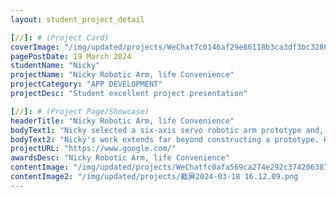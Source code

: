 ```yaml
---
layout: student_project_detail

[//]: # (Project Card)
coverImage: "/img/updated/projects/WeChat7c0146af29e86118b3ca3df3bc328660.jpg"
pagePostDate: 19 March 2024
studentName: "Nicky"
projectName: "Nicky Robotic Arm, life Convenience"
projectCategory: "APP DEVELOPMENT"
projectDesc: "Student excellent project presentation"

[//]: # (Project Page/Showcase)
headerTitle: "Nicky Robotic Arm, life Convenience"
bodyText1: "Nicky selected a six-axis servo robotic arm prototype and, under the guidance of Coding Mind, brought it to life by controlling it with Python code through Jupyter Notebook. This created a robotic arm that helps people more easily reach and grab items in their homes."
bodyText2: "Nicky's work extends far beyond constructing a prototype. His project serves as a bridge to freedom and independent living, providing those with mobility issues with a more convenient home environment. This technology could transform the way they interact with the world."
projectURL: "https://www.google.com/"
awardsDesc: "Nicky Robotic Arm, life Convenience"
contentImage: "/img/updated/projects/WeChatfc0afa569ca274e292c374206387d1d6.jpg"
contentImage2: "/img/updated/projects/截屏2024-03-18 16.12.09.png
---
```

